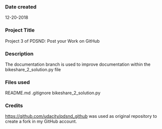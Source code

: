 ### Date created
12-20-2018

### Project Title
Project 3 of PDSND: Post your Work on GitHub

### Description
The documentation branch is used to improve documentation within the
bikeshare_2_solution.py file

### Files used
README.md
.gitignore
bikeshare_2_solution.py

### Credits
https://github.com/udacity/pdsnd_github was used as original repository to
create a fork in my GitHub account.
